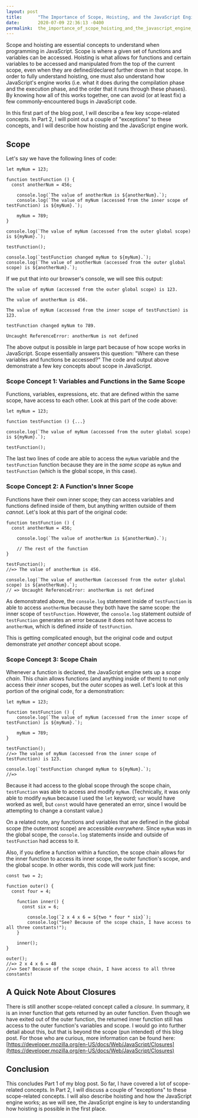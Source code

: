```yaml
---
layout: post
title:      "The Importance of Scope, Hoisting, and the JavaScript Engine, Part 1"
date:       2020-07-09 22:36:13 -0400
permalink:  the_importance_of_scope_hoisting_and_the_javascript_engine_part_1
---
```



Scope and hoisting are essential concepts to understand when programming in JavaScript. Scope is where a given set of functions and variables can be accessed.  Hoisting is what allows for functions and certain variables to be accessed and manipulated from the top of the current scope, even when they are defined/declared further down in that scope. In order to fully understand hoisting, one must also understand how JavaScript's engine works (i.e. what it does during the compilation phase and the execution phase, and the order that it runs through these phases). By knowing how all of this works together, one can avoid (or at least fix) a few commonly-encountered bugs in JavaScript code.

In this first part of the blog post, I will describe a few key scope-related concepts. In Part 2, I will point out a couple of "exceptions" to these concepts, and I will describe how hoisting and the JavaScript engine work.

## Scope
Let's say we have the following lines of code: 
```
let myNum = 123;

function testFunction () {
  const anotherNum = 456;
	
	console.log(`The value of anotherNum is ${anotherNum}.`);
	console.log(`The value of myNum (accessed from the inner scope of testFunction) is ${myNum}.`);
	
	myNum = 789;
}

console.log(`The value of myNum (accessed from the outer global scope) is ${myNum}.`);

testFunction();

console.log(`testFunction changed myNum to ${myNum}.`);
console.log(`The value of anotherNum (accessed from the outer global scope) is ${anotherNum}.`);
```

If we put that into our browser's console, we will see this output:
```
The value of myNum (accessed from the outer global scope) is 123.

The value of anotherNum is 456.

The value of myNum (accessed from the inner scope of testFunction) is 123.

testFunction changed myNum to 789.

Uncaught ReferenceError: anotherNum is not defined
```

The above output is possible in large part because of how scope works in JavaScript. Scope essentially answers this question: "Where can these variables and functions be accessed?" The code and output above demonstrate a few key concepts about scope in JavaScript.

### Scope Concept 1: Variables and Functions in the Same Scope

Functions, variables, expressions, etc. that are defined within the same scope, have access to each other. Look at this part of the code above:
```
let myNum = 123;

function testFunction () {...}

console.log(`The value of myNum (accessed from the outer global scope) is ${myNum}.`);

testFunction();
```
The last two lines of code are able to access the `myNum` variable and the `testFunction` function because they are in the *same scope* as `myNum` and `testFunction` (which is the global scope, in this case).

### Scope Concept 2: A Function's Inner Scope

Functions have their own inner scope; they can access variables and functions defined inside of them, but anything written outside of them *cannot*. Let's look at this part of the original code:
```
function testFunction () {
  const anotherNum = 456;
	
	console.log(`The value of anotherNum is ${anotherNum}.`);
	
	// The rest of the function
}

testFunction();
//=> The value of anotherNum is 456.

console.log(`The value of anotherNum (accessed from the outer global scope) is ${anotherNum}.`);
// => Uncaught ReferenceError: anotherNum is not defined
```

As demonstrated above, the `console.log` statement inside of `testFunction` is able to access `anotherNum` because they both have the same scope: the inner scope of `testFunction`. However, the `console.log` statement *outside* of `testFunction` generates an error because it does not have access to `anotherNum`, which is defined *inside* of `testFunction`.

This is getting complicated enough, but the original code and output demonstrate *yet another* concept about scope.

### Scope Concept 3: Scope Chain

Whenever a function is declared, the JavaScript engine sets up a *scope chain*. This chain allows functions (and anything inside of them) to not only access their *inner* scopes, but the *outer* scopes as well. Let's look at this portion of the original code, for a demonstration:
```
let myNum = 123;

function testFunction () {	
	console.log(`The value of myNum (accessed from the inner scope of testFunction) is ${myNum}.`);
	
	myNum = 789;
}

testFunction();
//=> The value of myNum (accessed from the inner scope of testFunction) is 123.

console.log(`testFunction changed myNum to ${myNum}.`);
//=> 
```

Because it had access to the global scope through the scope chain, `testFunction` was able to access and modify `myNum`. (Technically, it was only able to modify `myNum` because I used the `let` keyword; `var` would have worked as well, but `const` would have generated an error, since I would be attempting to change a constant value.)

On a related note, any functions and variables that are defined in the global scope (the outermost scope) are accessible *everywhere*. Since `myNum` was in the global scope, the `console.log` statements inside and outside of `testFunction` had access to it.

Also, if you define a function within a function, the scope chain allows for the inner function to access its inner scope, the outer function's scope, and the global scope. In other words, this code will work just fine:
```
const two = 2;

function outer() {
  const four = 4;
	
	function inner() {
	  const six = 6;
		
		console.log(`2 x 4 x 6 = ${two * four * six}`);
		console.log("See? Because of the scope chain, I have access to all three constants!");
	}
	
	inner();
}

outer();
//=> 2 x 4 x 6 = 48
//=> See? Because of the scope chain, I have access to all three constants!
```
## A Quick Note About Closures
There is still another scope-related concept called a *closure*. In summary, it is an inner function that gets returned by an outer function. Even though we have exited out of the outer function, the returned inner function still has access to the outer function's variables and scope. I would go into further detail about this, but that is beyond the scope (pun intended) of this blog post. For those who are curious, more information can be found here: [https://developer.mozilla.org/en-US/docs/Web/JavaScript/Closures](https://developer.mozilla.org/en-US/docs/Web/JavaScript/Closures)

## Conclusion

This concludes Part 1 of my blog post. So far, I have covered a lot of scope-related concepts. In Part 2, I will discuss a couple of "exceptions" to these scope-related concepts. I will also describe hoisting and how the JavaScript engine works; as we will see, the JavaScript engine is key to understanding how hoisting is possible in the first place.